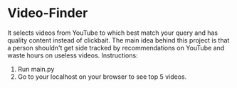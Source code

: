 # Video-Finder
It selects videos from YouTube to which best match your query and has quality content instead of clickbait.
The main idea behind this project is that a person shouldn't get side tracked by recommendations on YouTube and waste hours on useless videos.
Instructions:
1. Run main.py
2. Go to your localhost on your browser to see top 5 videos.

